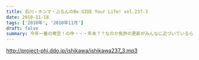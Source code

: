 ```yaml
---
title: 石川・ホンマ・ぶるんのBe-SIDE Your Life! vol.237-3
date: 2010-11-18
tags: ['2010年', '2010年11月']
draft: false
summary: 今年一番の寒空！の中・・・年末？？なのか免許の更新がみんなに近づいているらしい。課題は「眼鏡使用」についてだっ！どぅするっ！？NAMAE
---
```


http://project-phi.ddo.jp/ishikawa/ishikawa237_3.mp3
